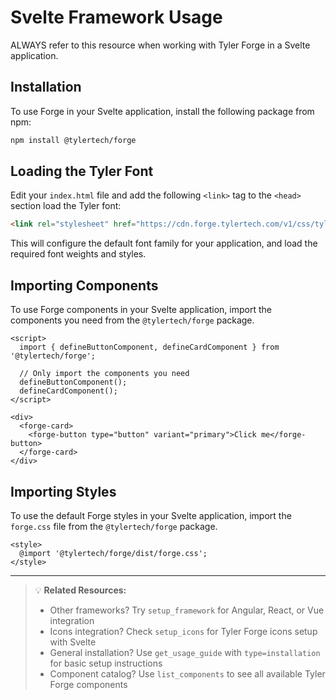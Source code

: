 # Svelte Framework Usage

ALWAYS refer to this resource when working with Tyler Forge in a Svelte application.

## Installation

To use Forge in your Svelte application, install the following package from npm:

```bash
npm install @tylertech/forge
```

## Loading the Tyler Font

Edit your `index.html` file and add the following `<link>` tag to the `<head>` section load the Tyler font:

```html
<link rel="stylesheet" href="https://cdn.forge.tylertech.com/v1/css/tyler-font.css" />
```

This will configure the default font family for your application, and load the required font weights and styles.

## Importing Components

To use Forge components in your Svelte application, import the components you need from the `@tylertech/forge` package.

```svelte
<script>
  import { defineButtonComponent, defineCardComponent } from '@tylertech/forge';

  // Only import the components you need
  defineButtonComponent();
  defineCardComponent();
</script>

<div>
  <forge-card>
    <forge-button type="button" variant="primary">Click me</forge-button>
  </forge-card>
</div>
```

## Importing Styles

To use the default Forge styles in your Svelte application, import the `forge.css` file from the `@tylertech/forge` package.

```svelte
<style>
  @import '@tylertech/forge/dist/forge.css';
</style>
```

---

> 💡 **Related Resources:**
> - Other frameworks? Try `setup_framework` for Angular, React, or Vue integration
> - Icons integration? Check `setup_icons` for Tyler Forge icons setup with Svelte
> - General installation? Use `get_usage_guide` with `type=installation` for basic setup instructions
> - Component catalog? Use `list_components` to see all available Tyler Forge components
